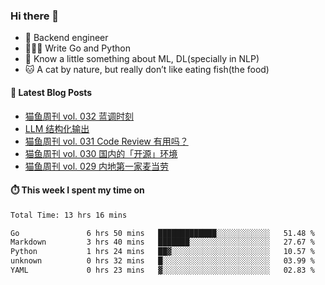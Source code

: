 ### Hi there 👋

- 🔧 Backend engineer
- 👨🏻‍💻 Write Go and Python
- 🔭 Know a little something about ML, DL(specially in NLP)
- 🐱 A cat by nature, but really don’t like eating fish(the food)

#### 📖 Latest Blog Posts
<!-- BLOG-POST-LIST:START -->
- [猫鱼周刊 vol. 032 蓝调时刻](https://ameow.xyz/archives/weekly-032)
- [LLM 结构化输出](https://ameow.xyz/archives/llm-structural-output)
- [猫鱼周刊 vol. 031 Code Review 有用吗？](https://ameow.xyz/archives/weekly-031)
- [猫鱼周刊 vol. 030 国内的「开源」环境](https://ameow.xyz/archives/weekly-030)
- [猫鱼周刊 vol. 029 内地第一家麦当劳](https://ameow.xyz/archives/weekly-029)
<!-- BLOG-POST-LIST:END -->

#### ⏱️ This week I spent my time on
<!--START_SECTION:waka-->

```txt
Total Time: 13 hrs 16 mins

Go               6 hrs 50 mins   █████████████░░░░░░░░░░░░   51.48 %
Markdown         3 hrs 40 mins   ███████░░░░░░░░░░░░░░░░░░   27.67 %
Python           1 hrs 24 mins   ██▓░░░░░░░░░░░░░░░░░░░░░░   10.57 %
unknown          0 hrs 32 mins   █░░░░░░░░░░░░░░░░░░░░░░░░   03.99 %
YAML             0 hrs 23 mins   ▓░░░░░░░░░░░░░░░░░░░░░░░░   02.83 %
```

<!--END_SECTION:waka-->

<!--
**LeslieLeung/LeslieLeung** is a ✨ _special_ ✨ repository because its `README.md` (this file) appears on your GitHub profile.

Here are some ideas to get you started:

- 🔭 I’m currently working on ...
- 🌱 I’m currently learning ...
- 👯 I’m looking to collaborate on ...
- 🤔 I’m looking for help with ...
- 💬 Ask me about ...
- 📫 How to reach me: ...
- 😄 Pronouns: ...
- ⚡ Fun fact: ...
-->
